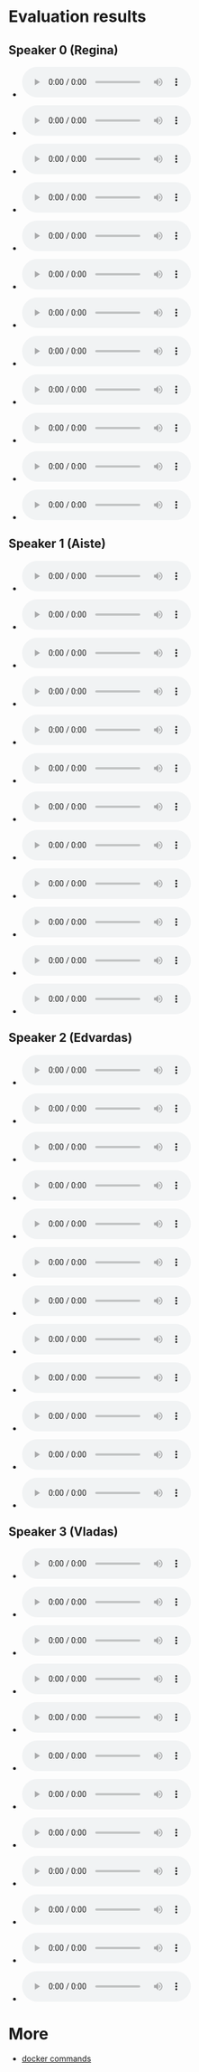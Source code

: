 # Evaluation results

## Speaker 0 (Regina)

- <audio controls="controls" ><source src="./experiment/liepa_2018.09.11/speaker_0/0_checkpoint_step000310000_ema_predicted.wav" autoplay/>Your browser does not support the audio element\.</audio>
- <audio controls="controls" ><source src="./experiment/liepa_2018.09.11/speaker_0/0_checkpoint_step000310000_ema_target.wav" autoplay/>Your browser does not support the audio element\.</audio>


- <audio controls="controls" ><source src="./experiment/liepa_2018.09.11/speaker_0/1_checkpoint_step000310000_ema_predicted.wav" autoplay/>Your browser does not support the audio element\.</audio>
- <audio controls="controls" ><source src="./experiment/liepa_2018.09.11/speaker_0/1_checkpoint_step000310000_ema_target.wav" autoplay/>Your browser does not support the audio element\.</audio>


- <audio controls="controls" ><source src="./experiment/liepa_2018.09.11/speaker_0/2_checkpoint_step000310000_ema_predicted.wav" autoplay/>Your browser does not support the audio element\.</audio>
- <audio controls="controls" ><source src="./experiment/liepa_2018.09.11/speaker_0/2_checkpoint_step000310000_ema_target.wav" autoplay/>Your browser does not support the audio element\.</audio>


- <audio controls="controls" ><source src="./experiment/liepa_2018.09.11/speaker_0/3_checkpoint_step000310000_ema_predicted.wav" autoplay/>Your browser does not support the audio element\.</audio>
- <audio controls="controls" ><source src="./experiment/liepa_2018.09.11/speaker_0/3_checkpoint_step000310000_ema_target.wav" autoplay/>Your browser does not support the audio element\.</audio>


- <audio controls="controls" ><source src="./experiment/liepa_2018.09.11/speaker_0/4_checkpoint_step000310000_ema_predicted.wav" autoplay/>Your browser does not support the audio element\.</audio>
- <audio controls="controls" ><source src="./experiment/liepa_2018.09.11/speaker_0/4_checkpoint_step000310000_ema_target.wav" autoplay/>Your browser does not support the audio element\.</audio>


- <audio controls="controls" ><source src="./experiment/liepa_2018.09.11/speaker_0/5_checkpoint_step000310000_ema_predicted.wav" autoplay/>Your browser does not support the audio element\.</audio>
- <audio controls="controls" ><source src="./experiment/liepa_2018.09.11/speaker_0/5_checkpoint_step000310000_ema_target.wav" autoplay/>Your browser does not support the audio element\.</audio>



## Speaker 1 (Aiste)

- <audio controls="controls" ><source src="./experiment/liepa_2018.09.11/speaker_1/0_checkpoint_step000310000_ema_predicted.wav" autoplay/>Your browser does not support the audio element\.</audio>
- <audio controls="controls" ><source src="./experiment/liepa_2018.09.11/speaker_1/0_checkpoint_step000310000_ema_target.wav" autoplay/>Your browser does not support the audio element\.</audio>


- <audio controls="controls" ><source src="./experiment/liepa_2018.09.11/speaker_1/1_checkpoint_step000310000_ema_predicted.wav" autoplay/>Your browser does not support the audio element\.</audio>
- <audio controls="controls" ><source src="./experiment/liepa_2018.09.11/speaker_1/1_checkpoint_step000310000_ema_target.wav" autoplay/>Your browser does not support the audio element\.</audio>


- <audio controls="controls" ><source src="./experiment/liepa_2018.09.11/speaker_1/2_checkpoint_step000310000_ema_predicted.wav" autoplay/>Your browser does not support the audio element\.</audio>
- <audio controls="controls" ><source src="./experiment/liepa_2018.09.11/speaker_1/2_checkpoint_step000310000_ema_target.wav" autoplay/>Your browser does not support the audio element\.</audio>


- <audio controls="controls" ><source src="./experiment/liepa_2018.09.11/speaker_1/3_checkpoint_step000310000_ema_predicted.wav" autoplay/>Your browser does not support the audio element\.</audio>
- <audio controls="controls" ><source src="./experiment/liepa_2018.09.11/speaker_1/3_checkpoint_step000310000_ema_target.wav" autoplay/>Your browser does not support the audio element\.</audio>


- <audio controls="controls" ><source src="./experiment/liepa_2018.09.11/speaker_1/4_checkpoint_step000310000_ema_predicted.wav" autoplay/>Your browser does not support the audio element\.</audio>
- <audio controls="controls" ><source src="./experiment/liepa_2018.09.11/speaker_1/4_checkpoint_step000310000_ema_target.wav" autoplay/>Your browser does not support the audio element\.</audio>


- <audio controls="controls" ><source src="./experiment/liepa_2018.09.11/speaker_1/5_checkpoint_step000310000_ema_predicted.wav" autoplay/>Your browser does not support the audio element\.</audio>
- <audio controls="controls" ><source src="./experiment/liepa_2018.09.11/speaker_1/5_checkpoint_step000310000_ema_target.wav" autoplay/>Your browser does not support the audio element\.</audio>



## Speaker 2 (Edvardas)

- <audio controls="controls" ><source src="./experiment/liepa_2018.09.11/speaker_2/0_checkpoint_step000310000_ema_predicted.wav" autoplay/>Your browser does not support the audio element\.</audio>
- <audio controls="controls" ><source src="./experiment/liepa_2018.09.11/speaker_2/0_checkpoint_step000310000_ema_target.wav" autoplay/>Your browser does not support the audio element\.</audio>


- <audio controls="controls" ><source src="./experiment/liepa_2018.09.11/speaker_2/1_checkpoint_step000310000_ema_predicted.wav" autoplay/>Your browser does not support the audio element\.</audio>
- <audio controls="controls" ><source src="./experiment/liepa_2018.09.11/speaker_2/1_checkpoint_step000310000_ema_target.wav" autoplay/>Your browser does not support the audio element\.</audio>


- <audio controls="controls" ><source src="./experiment/liepa_2018.09.11/speaker_2/2_checkpoint_step000310000_ema_predicted.wav" autoplay/>Your browser does not support the audio element\.</audio>
- <audio controls="controls" ><source src="./experiment/liepa_2018.09.11/speaker_2/2_checkpoint_step000310000_ema_target.wav" autoplay/>Your browser does not support the audio element\.</audio>


- <audio controls="controls" ><source src="./experiment/liepa_2018.09.11/speaker_2/3_checkpoint_step000310000_ema_predicted.wav" autoplay/>Your browser does not support the audio element\.</audio>
- <audio controls="controls" ><source src="./experiment/liepa_2018.09.11/speaker_2/3_checkpoint_step000310000_ema_target.wav" autoplay/>Your browser does not support the audio element\.</audio>


- <audio controls="controls" ><source src="./experiment/liepa_2018.09.11/speaker_2/4_checkpoint_step000310000_ema_predicted.wav" autoplay/>Your browser does not support the audio element\.</audio>
- <audio controls="controls" ><source src="./experiment/liepa_2018.09.11/speaker_2/4_checkpoint_step000310000_ema_target.wav" autoplay/>Your browser does not support the audio element\.</audio>


- <audio controls="controls" ><source src="./experiment/liepa_2018.09.11/speaker_2/5_checkpoint_step000310000_ema_predicted.wav" autoplay/>Your browser does not support the audio element\.</audio>
- <audio controls="controls" ><source src="./experiment/liepa_2018.09.11/speaker_2/5_checkpoint_step000310000_ema_target.wav" autoplay/>Your browser does not support the audio element\.</audio>

## Speaker 3 (Vladas)

- <audio controls="controls" ><source src="./experiment/liepa_2018.09.11/speaker_3/0_checkpoint_step000310000_ema_predicted.wav" autoplay/>Your browser does not support the audio element\.</audio>
- <audio controls="controls" ><source src="./experiment/liepa_2018.09.11/speaker_3/0_checkpoint_step000310000_ema_target.wav" autoplay/>Your browser does not support the audio element\.</audio>


- <audio controls="controls" ><source src="./experiment/liepa_2018.09.11/speaker_3/1_checkpoint_step000310000_ema_predicted.wav" autoplay/>Your browser does not support the audio element\.</audio>
- <audio controls="controls" ><source src="./experiment/liepa_2018.09.11/speaker_3/1_checkpoint_step000310000_ema_target.wav" autoplay/>Your browser does not support the audio element\.</audio>


- <audio controls="controls" ><source src="./experiment/liepa_2018.09.11/speaker_3/2_checkpoint_step000310000_ema_predicted.wav" autoplay/>Your browser does not support the audio element\.</audio>
- <audio controls="controls" ><source src="./experiment/liepa_2018.09.11/speaker_3/2_checkpoint_step000310000_ema_target.wav" autoplay/>Your browser does not support the audio element\.</audio>


- <audio controls="controls" ><source src="./experiment/liepa_2018.09.11/speaker_3/3_checkpoint_step000310000_ema_predicted.wav" autoplay/>Your browser does not support the audio element\.</audio>
- <audio controls="controls" ><source src="./experiment/liepa_2018.09.11/speaker_3/3_checkpoint_step000310000_ema_target.wav" autoplay/>Your browser does not support the audio element\.</audio>


- <audio controls="controls" ><source src="./experiment/liepa_2018.09.11/speaker_3/4_checkpoint_step000310000_ema_predicted.wav" autoplay/>Your browser does not support the audio element\.</audio>
- <audio controls="controls" ><source src="./experiment/liepa_2018.09.11/speaker_3/4_checkpoint_step000310000_ema_target.wav" autoplay/>Your browser does not support the audio element\.</audio>


- <audio controls="controls" ><source src="./experiment/liepa_2018.09.11/speaker_3/5_checkpoint_step000310000_ema_predicted.wav" autoplay/>Your browser does not support the audio element\.</audio>
- <audio controls="controls" ><source src="./experiment/liepa_2018.09.11/speaker_3/5_checkpoint_step000310000_ema_target.wav" autoplay/>Your browser does not support the audio element\.</audio>

# More

* [docker commands](./experiment/liepa_2018.09.11/docker.md)
